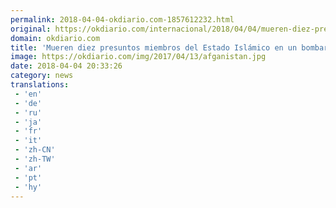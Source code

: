 ```yaml
---
permalink: 2018-04-04-okdiario.com-1857612232.html
original: https://okdiario.com/internacional/2018/04/04/mueren-diez-presuntos-miembros-del-estado-islamico-bombardeo-afganistan-2069041
domain: okdiario.com
title: 'Mueren diez presuntos miembros del Estado Islámico en un bombardeo en Afganistán'
image: https://okdiario.com/img/2017/04/13/afganistan.jpg
date: 2018-04-04 20:33:26
category: news
translations: 
 - 'en'
 - 'de'
 - 'ru'
 - 'ja'
 - 'fr'
 - 'it'
 - 'zh-CN'
 - 'zh-TW'
 - 'ar'
 - 'pt'
 - 'hy'
---
```


